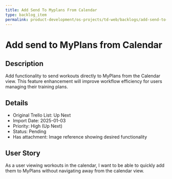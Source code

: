 ```yaml
---
title: Add Send To Myplans From Calendar
type: backlog_item
permalink: product-development/os-projects/td-web/backlogs/add-send-to-myplans-from-calendar
---
```


# Add send to MyPlans from Calendar

## Description
Add functionality to send workouts directly to MyPlans from the Calendar view. This feature enhancement will improve workflow efficiency for users managing their training plans.

## Details
- Original Trello List: Up Next
- Import Date: 2025-01-03
- Priority: High (Up Next)
- Status: Pending
- Has attachment: Image reference showing desired functionality

## User Story
As a user viewing workouts in the calendar, I want to be able to quickly add them to MyPlans without navigating away from the calendar view.